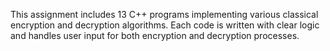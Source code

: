 This assignment includes 13 C++ programs implementing various classical encryption and decryption algorithms. Each code is written with clear logic and handles user input for both encryption and decryption processes.
